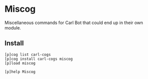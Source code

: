 # Miscog

Miscellaneous commands for Carl Bot that could end up in their own module.

## Install

```text
[p]cog list carl-cogs
[p]cog install carl-cogs miscog
[p]load miscog

[p]help Miscog
```